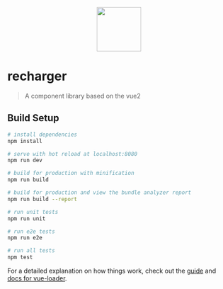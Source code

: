 
<p align="center">
  <a href="https://at.aotu.io/">
    <img width="100" src="https://github.com/githubziven/recharger/blob/master/examples/assets/favicon.ico">
  </a>
</p>


# recharger

>  A component library based on the vue2

## Build Setup

``` bash
# install dependencies
npm install

# serve with hot reload at localhost:8080
npm run dev

# build for production with minification
npm run build

# build for production and view the bundle analyzer report
npm run build --report

# run unit tests
npm run unit

# run e2e tests
npm run e2e

# run all tests
npm test
```

For a detailed explanation on how things work, check out the [guide](http://vuejs-templates.github.io/webpack/) and [docs for vue-loader](http://vuejs.github.io/vue-loader).
